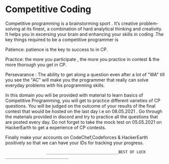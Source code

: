 # Competitive Coding
Competitive programming is a brainstorming sport . It’s creative problem-solving at its finest, a combination of hard analytical thinking and creativity.
It helps you in excersing your brain and enhancing your skills in coding .The key things required to be a competitive programmer is 

Patience: patience is the key to success to in CP.

Practice: the more you participate , the more you practice in contest &  the more thorough you get in CP.

Persevarance : The ability to get along a question even after a lot of "WA" till you see the "AC" will make you the programmer that really can solve everyday problems with his programming skills.

In this domain you will be provided with material to learn basics of Competitive Programming, you will get to practice different varieties of CP questions.
You will be judged on the outcome of your results of the final contest that would be hosted on the last day i.e on 08.05.2021 . 
Go through the materials provided in discord and try to practice all the questions that are posted every day.
Do not forget to take the mock test on 05.05.2021 on HackerEarth to get a experience of CP contests.

Finally make your accounts on CodeChef,Codeforces & HackerEarth positively so that we can have your IDs for tracking your progress.

                      ________________________________BEST OF LUCK ____________________________ 
